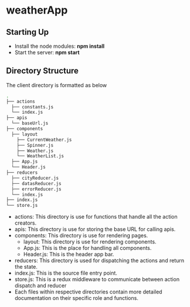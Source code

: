 # weatherApp

## Starting Up

- Install the node modules: **npm install**
- Start the server: **npm start**

## Directory Structure

The client directory is formatted as below

```bash
.
├── actions
  ├── constants.js
  └── index.js
├── apis
  └── baseUrl.js
├── components
  ├── layout
    ├── CurrentWeather.js
    ├── Spinner.js
    ├── Weather.js
    └── WeatherList.js
  ├── App.js
  └── Header.js
├── reducers
  ├── cityReducer.js
  ├── datasReducer.js
  ├── errorReducer.js
  └── index.js
├── index.js
└── store.js

```

- actions: This directory is use for functions that handle all the action creators.
- apis: This directory is use for storing the base URL for calling apis.
- components: This directory is use for rendering pages.
  - layout: This directory is use for rendering components.
  - App.js: This is the place for handling all components.
  - Header.js: This is the header app bar.
- reducers: This directory is used for dispatching the actions and return the state.
- index.js: This is the source file entry point.
- store.js: This is a redux middleware to communicate between action dispatch and reducer
- Each files within respective directories contain more detailed documentation on their specific role and functions.
